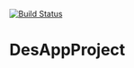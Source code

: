 [![Build Status](https://travis-ci.org/SanchezSDario/DesAppProject.svg?branch=master)](https://travis-ci.org/SanchezSDario/DesAppProject)

# DesAppProject

